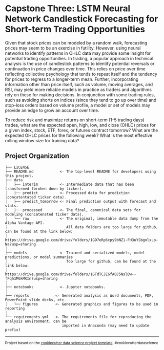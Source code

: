Capstone Three: LSTM Neural Network Candlestick Forecasting for Short-term Trading Opportunities
==============================

Given that stock prices can be modeled by a random walk, forecasting prices may seem to be an exercise in futility. However, using neural networks to identify patterns in OHLC data may provide some insight for potential trading opportunities. In trading, a popular approach in technical analysis is the use of candlestick patterns to identify potential reversals or continuation in price changes over time. This relies on price over time reflecting collective psychology that tends to repeat itself and the tendency for prices to regress to a longer-term mean. Further, incorporating information other than price itself, such as volume, moving averages, and RSI, may yield more reliable models in practice as traders and algorithms rely on these for making decisions. In conjunction with some trading rules, such as avoiding shorts on indices (since they tend to go up over time) and stop-loss orders based on volume profile, a model or set of models may provide an edge to grow an account over time. 

To reduce risk and maximize returns on short-term (1-5 trading days) trades, what are the expected open, high, low, and close (OHLC) prices for a given index, stock, ETF, forex, or futures contract tomorrow? What are the expected OHLC prices for the following week? What is the most effective rolling window size for training data?

Project Organization
------------

    ├── LICENSE
    ├── README.md            <- The top-level README for developers using this project.
    ├── data
    │   ├── interim          <- Intermediate data that has been transformed (broken down by ticker).
    │   ├── predict          <- Processed data for prediction (concatentated ticker data).
    │   ├── predict_tomorrow <- Final prediction output with forecast and stats.
    │   ├── processed        <- The final, canonical data sets for modeling (concatenated ticker data).
    │   └── raw              <- The original, immutable data dump from the Alpha Vantage API.
    │                           All data folders are too large for github, can be found at the link below:
    │                           https://drive.google.com/drive/folders/1GD7eRp6cpy9bNZ1-FH3uYSbgolxLo-Na?usp=sharing
    │
    ├── models               <- Trained and serialized models, model predictions, or model summaries
    │                           Too large for github, can be found at the link below:
    │                           https://drive.google.com/drive/folders/1GTdTCJE6fAOJ5NslOw--fFqh1MGkMKIn?usp=sharing
    │
    ├── notebooks            <- Jupyter notebooks. 
    │
    ├── reports            <- Generated analysis as Word documents, PDF, PowerPoint slide decks, etc.
    │   └── figures        <- Generated graphics and figures to be used in reporting
    │
    └── requirements.yml   <- The requirements file for reproducing the analysis environment, can be
                              imported in Anaconda (may need to update prefix)

--------

<p><small>Project based on the <a target="_blank" href="https://drivendata.github.io/cookiecutter-data-science/">cookiecutter data science project template</a>. #cookiecutterdatascience</small></p>
